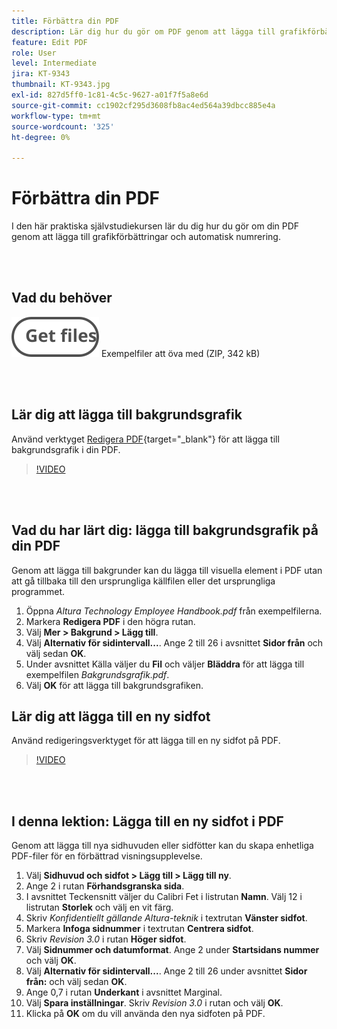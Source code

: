 ```yaml
---
title: Förbättra din PDF
description: Lär dig hur du gör om PDF genom att lägga till grafikförbättringar och automatisk numrering
feature: Edit PDF
role: User
level: Intermediate
jira: KT-9343
thumbnail: KT-9343.jpg
exl-id: 827d5ff0-1c81-4c5c-9627-a01f7f5a8e6d
source-git-commit: cc1902cf295d3608fb8ac4ed564a39dbcc885e4a
workflow-type: tm+mt
source-wordcount: '325'
ht-degree: 0%

---
```


# Förbättra din PDF

I den här praktiska självstudiekursen lär du dig hur du gör om din PDF genom att lägga till grafikförbättringar och automatisk numrering.

<br> 

## Vad du behöver

[![Hämta filer](../assets/Getfiles.svg)](../assets/Enhance.zip)
Exempelfiler att öva med (ZIP, 342 kB)

<br> 

## Lär dig att lägga till bakgrundsgrafik

Använd verktyget [Redigera PDF](https://www.adobe.com/se/acrobat/online/pdf-editor.html){target="_blank"} för att lägga till bakgrundsgrafik i din PDF.

>[!VIDEO](https://video.tv.adobe.com/v/3443821?hidetitle=true&captions=swe)

<br> 

## Vad du har lärt dig: lägga till bakgrundsgrafik på din PDF

Genom att lägga till bakgrunder kan du lägga till visuella element i PDF utan att gå tillbaka till den ursprungliga källfilen eller det ursprungliga programmet.

1. Öppna *Altura Technology Employee Handbook.pdf* från exempelfilerna.
1. Markera **Redigera PDF** i den högra rutan.
1. Välj **Mer > Bakgrund > Lägg till**.
1. Välj **Alternativ för sidintervall...**.
Ange 2 till 26 i avsnittet **Sidor från** och välj sedan **OK**.
1. Under avsnittet Källa väljer du **Fil** och väljer **Bläddra** för att lägga till exempelfilen *Bakgrundsgrafik.pdf*.
1. Välj **OK** för att lägga till bakgrundsgrafiken.

## Lär dig att lägga till en ny sidfot

Använd redigeringsverktyget för att lägga till en ny sidfot på PDF.

>[!VIDEO](https://video.tv.adobe.com/v/3437736?hidetitle=true&captions=swe)

<br> 

## I denna lektion: Lägga till en ny sidfot i PDF

Genom att lägga till nya sidhuvuden eller sidfötter kan du skapa enhetliga PDF-filer för en förbättrad visningsupplevelse.

1. Välj **Sidhuvud och sidfot > Lägg till > Lägg till ny**.
1. Ange 2 i rutan **Förhandsgranska sida**.
1. I avsnittet Teckensnitt väljer du Calibri Fet i listrutan **Namn**.
Välj 12 i listrutan **Storlek** och välj en vit färg.
1. Skriv *Konfidentiellt gällande Altura-teknik* i textrutan **Vänster sidfot**.
1. Markera **Infoga sidnummer** i textrutan **Centrera sidfot**.
1. Skriv *Revision 3.0* i rutan **Höger sidfot**.
1. Välj **Sidnummer och datumformat**.
Ange 2 under **Startsidans nummer** och välj **OK**.
1. Välj **Alternativ för sidintervall...**.
Ange 2 till 26 under avsnittet **Sidor från:** och välj sedan **OK**.
1. Ange 0,7 i rutan **Underkant** i avsnittet Marginal.
1. Välj **Spara inställningar**.
Skriv *Revision 3.0* i rutan och välj **OK**.
1. Klicka på **OK** om du vill använda den nya sidfoten på PDF.

